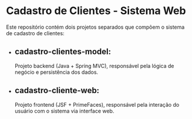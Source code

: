 # Cadastro de Clientes - Sistema Web

Este repositório contém dois projetos separados que compõem o sistema de cadastro de clientes:

- ## cadastro-clientes-model:
   Projeto backend (Java + Spring MVC), responsável pela lógica de negócio e persistência dos dados.

- ## cadastro-cliente-web:
   Projeto frontend (JSF + PrimeFaces), responsável pela interação do usuário com o sistema via interface web.

